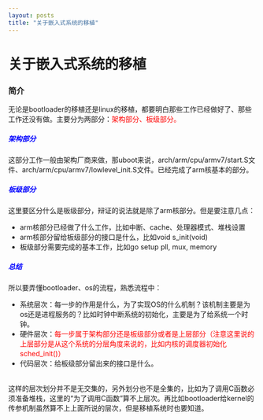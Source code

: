 ```yaml
---
layout: posts
title: "关于嵌入式系统的移植"
---
```


# 关于嵌入式系统的移植
### 简介
无论是bootloader的移植还是linux的移植，都要明白那些工作已经做好了、那些工作还没有做。主要分为两部分：<font color="red">架构部分、板级部分。</font>
##### <font color="blue">架构部分</font>
这部分工作一般由架构厂商来做，那uboot来说，arch/arm/cpu/armv7/start.S文件、arch/arm/cpu/armv7/lowlevel_init.S文件。已经完成了arm核基本的部分。
##### <font color="blue">板级部分</font>
这里要区分什么是板级部分，辩证的说法就是除了arm核部分。但是要注意几点：

* arm核部分已经做了什么工作，比如中断、cache、处理器模式、堆栈设置
* arm核部分留给板级部分的接口是什么，比如void s_init(void)
* 板级部分需要完成的基本工作，比如go setup pll, mux, memory

##### <font color="blue">总结</font>
所以要弄懂bootloader、os的流程，熟悉流程中：

* 系统层次：每一步的作用是什么，为了实现OS的什么机制？该机制主要是为os还是进程服务的？比如时钟中断系统的初始化，主要是为了给系统一个时钟。
* 硬件层次：<font color="red">每一步属于架构部分还是板级部分或者是上层部分（注意这里说的上层部分是从这个系统的分层角度来说的，比如内核的调度器初始化sched_init()）</font>
* 代码层次：给板级部分留出来的接口是什么。<br><br>

这样的层次划分并不是无交集的，另外划分也不是全集的，比如为了调用C函数必须准备堆栈，这里的“为了调用C函数”算不上层次。再比如bootloader给kernel的传参机制虽然算不上上面所说的层次，但是移植系统时也要知道。